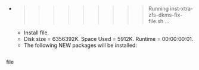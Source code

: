 * >>>>>>>>> Running inst-xtra-zfs-dkms-fix-file.sh ...
  * Install file.
  * Disk size = 6356392K. Space Used = 5912K. Runtime = 00:00:00:01.
  * The following NEW packages will be installed:
  ```bash
file
  ```
